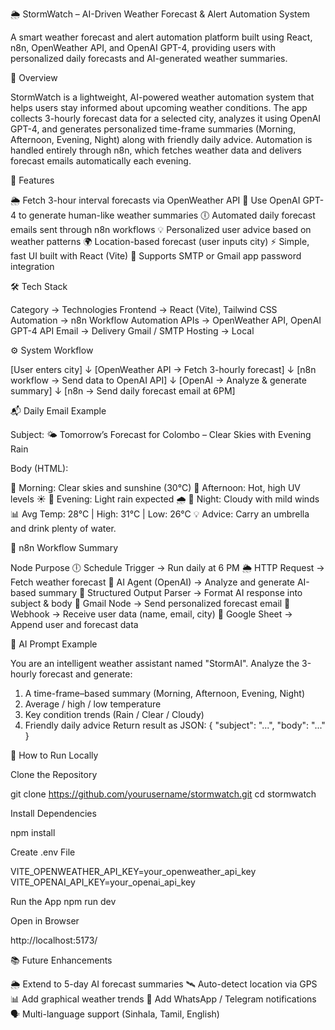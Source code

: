 🌦️ StormWatch – AI-Driven Weather Forecast & Alert Automation System

A smart weather forecast and alert automation platform built using React, n8n, OpenWeather API, and OpenAI GPT-4, providing users with personalized daily forecasts and AI-generated weather summaries.

🧠 Overview

StormWatch is a lightweight, AI-powered weather automation system that helps users stay informed about upcoming weather conditions.
The app collects 3-hourly forecast data for a selected city, analyzes it using OpenAI GPT-4, and generates personalized time-frame summaries (Morning, Afternoon, Evening, Night) along with friendly daily advice.
Automation is handled entirely through n8n, which fetches weather data and delivers forecast emails automatically each evening.

🚀 Features

🌦️ Fetch 3-hour interval forecasts via OpenWeather API
🤖 Use OpenAI GPT-4 to generate human-like weather summaries
🕕 Automated daily forecast emails sent through n8n workflows
💡 Personalized user advice based on weather patterns
🌍 Location-based forecast (user inputs city)
⚡ Simple, fast UI built with React (Vite)
📧 Supports SMTP or Gmail app password integration

🛠️ Tech Stack

Category -> Technologies
Frontend ->	React (Vite), Tailwind CSS
Automation ->	n8n Workflow Automation
APIs ->	OpenWeather API, OpenAI GPT-4 API
Email -> Delivery	Gmail / SMTP
Hosting ->	Local 

⚙️ System Workflow

[User enters city]
        ↓
[OpenWeather API → Fetch 3-hourly forecast]
        ↓
[n8n workflow → Send data to OpenAI API]
        ↓
[OpenAI → Analyze & generate summary]
        ↓
[n8n → Send daily forecast email at 6PM]

📬 Daily Email Example

Subject: 🌤️ Tomorrow’s Forecast for Colombo – Clear Skies with Evening Rain

Body (HTML):

🌅 Morning: Clear skies and sunshine (30°C)
🌇 Afternoon: Hot, high UV levels ☀️
🌆 Evening: Light rain expected 🌧️
🌙 Night: Cloudy with mild winds
📊 Avg Temp: 28°C | High: 31°C | Low: 26°C
💡 Advice: Carry an umbrella and drink plenty of water.

🧩 n8n Workflow Summary

Node	Purpose
🕕 Schedule Trigger 	    ->    Run daily at 6 PM
🌦️ HTTP Request 	         ->    Fetch weather forecast
🤖 AI Agent (OpenAI) 	    ->    Analyze and generate AI-based summary
🧠 Structured Output Parser ->	  Format AI response into subject & body
📧 Gmail Node               ->    Send personalized forecast email
🔗 Webhook                  ->    Receive user data (name, email, city)
📄 Google Sheet  	        ->    Append user and forecast data

🧠 AI Prompt Example

You are an intelligent weather assistant named "StormAI".
Analyze the 3-hourly forecast and generate:
1. A time-frame–based summary (Morning, Afternoon, Evening, Night)
2. Average / high / low temperature
3. Key condition trends (Rain / Clear / Cloudy)
4. Friendly daily advice
Return result as JSON:
{
  "subject": "...",
  "body": "<html>...</html>"
}

🧪 How to Run Locally

Clone the Repository

git clone https://github.com/yourusername/stormwatch.git
cd stormwatch

Install Dependencies

npm install

Create .env File

VITE_OPENWEATHER_API_KEY=your_openweather_api_key
VITE_OPENAI_API_KEY=your_openai_api_key

Run the App
npm run dev

Open in Browser

http://localhost:5173/


📚 Future Enhancements

🌦️ Extend to 5-day AI forecast summaries
🛰️ Auto-detect location via GPS
📊 Add graphical weather trends
🔔 Add WhatsApp / Telegram notifications
🗣️ Multi-language support (Sinhala, Tamil, English)